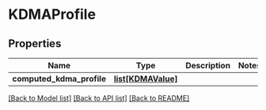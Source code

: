 # KDMAProfile

## Properties
Name | Type | Description | Notes
------------ | ------------- | ------------- | -------------
**computed_kdma_profile** | [**list[KDMAValue]**](KDMAValue.md) |  | 

[[Back to Model list]](../README.md#documentation-for-models) [[Back to API list]](../README.md#documentation-for-api-endpoints) [[Back to README]](../README.md)

